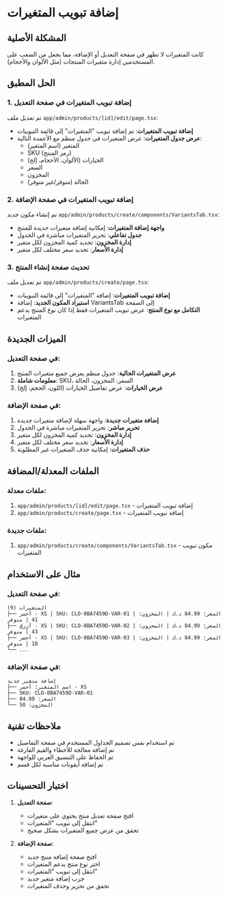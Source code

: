 # إضافة تبويب المتغيرات

## المشكلة الأصلية

كانت المتغيرات لا تظهر في صفحة التعديل أو الإضافة، مما يجعل من الصعب على المستخدمين إدارة متغيرات المنتجات (مثل الألوان والأحجام).

## الحل المطبق

### 1. إضافة تبويب المتغيرات في صفحة التعديل

تم تعديل ملف `app/admin/products/[id]/edit/page.tsx`:

- **إضافة تبويب المتغيرات**: تم إضافة تبويب "المتغيرات" إلى قائمة التبويبات
- **عرض جدول المتغيرات**: عرض المتغيرات في جدول منظم مع الأعمدة التالية:
  - المتغير (اسم المتغير)
  - SKU (رمز المنتج)
  - الخيارات (الألوان، الأحجام، إلخ)
  - السعر
  - المخزون
  - الحالة (متوفر/غير متوفر)

### 2. إضافة تبويب المتغيرات في صفحة الإضافة

تم إنشاء مكون جديد `app/admin/products/create/components/VariantsTab.tsx`:

- **واجهة إضافة المتغيرات**: إمكانية إضافة متغيرات جديدة للمنتج
- **جدول تفاعلي**: تحرير المتغيرات مباشرة في الجدول
- **إدارة المخزون**: تحديد كمية المخزون لكل متغير
- **إدارة الأسعار**: تحديد سعر مختلف لكل متغير

### 3. تحديث صفحة إنشاء المنتج

تم تعديل ملف `app/admin/products/create/page.tsx`:

- **إضافة تبويب المتغيرات**: إضافة "المتغيرات" إلى قائمة التبويبات
- **استيراد المكون الجديد**: إضافة VariantsTab إلى الصفحة
- **التكامل مع نوع المنتج**: عرض تبويب المتغيرات فقط إذا كان نوع المنتج يدعم المتغيرات

## الميزات الجديدة

### في صفحة التعديل:
1. **عرض المتغيرات الحالية**: جدول منظم يعرض جميع متغيرات المنتج
2. **معلومات شاملة**: SKU، السعر، المخزون، الحالة
3. **عرض الخيارات**: عرض تفاصيل الخيارات (اللون، الحجم، إلخ)

### في صفحة الإضافة:
1. **إضافة متغيرات جديدة**: واجهة سهلة لإضافة متغيرات جديدة
2. **تحرير مباشر**: تحرير المتغيرات مباشرة في الجدول
3. **إدارة المخزون**: تحديد كمية المخزون لكل متغير
4. **إدارة الأسعار**: تحديد سعر مختلف لكل متغير
5. **حذف المتغيرات**: إمكانية حذف المتغيرات غير المطلوبة

## الملفات المعدلة/المضافة

### ملفات معدلة:
1. `app/admin/products/[id]/edit/page.tsx` - إضافة تبويب المتغيرات
2. `app/admin/products/create/page.tsx` - إضافة تبويب المتغيرات

### ملفات جديدة:
1. `app/admin/products/create/components/VariantsTab.tsx` - مكون تبويب المتغيرات

## مثال على الاستخدام

### في صفحة التعديل:
```
المتغيرات (9)
├── أحمر - XS | SKU: CLO-0BA7459D-VAR-01 | السعر: 84.99 د.ك | المخزون: 41 | متوفر
├── أزرق - XS | SKU: CLO-0BA7459D-VAR-02 | السعر: 84.99 د.ك | المخزون: 43 | متوفر
├── أخضر - XS | SKU: CLO-0BA7459D-VAR-03 | السعر: 84.99 د.ك | المخزون: 18 | متوفر
└── ...
```

### في صفحة الإضافة:
```
إضافة متغير جديد
├── اسم المتغير: أحمر - XS
├── SKU: CLO-0BA7459D-VAR-01
├── السعر: 84.99
└── المخزون: 50
```

## ملاحظات تقنية

- تم استخدام نفس تصميم الجداول المستخدم في صفحة التفاصيل
- تم إضافة معالجة للأخطاء والقيم الفارغة
- تم الحفاظ على التنسيق العربي للواجهة
- تم إضافة أيقونات مناسبة لكل قسم

## اختبار التحسينات

1. **صفحة التعديل**:
   - افتح صفحة تعديل منتج يحتوي على متغيرات
   - انتقل إلى تبويب "المتغيرات"
   - تحقق من عرض جميع المتغيرات بشكل صحيح

2. **صفحة الإضافة**:
   - افتح صفحة إضافة منتج جديد
   - اختر نوع منتج يدعم المتغيرات
   - انتقل إلى تبويب "المتغيرات"
   - جرب إضافة متغير جديد
   - تحقق من تحرير وحذف المتغيرات 